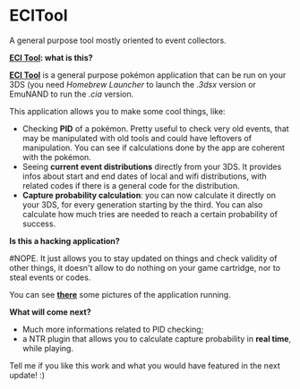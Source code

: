# ECITool
A general purpose tool mostly oriented to event collectors.

**[ECI Tool](https://github.com/BernardoGiordano/ECITool/releases): what is this?**

[**ECI Tool**](https://github.com/BernardoGiordano/ECITool/releases) is a general purpose pokémon application that can be run on your 3DS (you need *Homebrew Launcher* to launch the *.3dsx* version or EmuNAND to run the *.cia* version.

This application allows you to make some cool things, like:

* Checking **PID** of a pokémon. Pretty useful to check very old events, that may be manipulated with old tools and could have leftovers of manipulation. You can see if calculations done by the app are coherent with the pokémon.
* Seeing **current event distributions** directly from your 3DS. It provides infos about start and end dates of local and wifi distributions, with related codes if there is a general code for the distribution.
* **Capture probability calculation**: you can now calculate it directly on your 3DS, for every generation starting by the third. You can also calculate how much tries are needed to reach a certain probability of success.

**Is this a hacking application?** 

#NOPE.
It just allows you to stay updated on things and check validity of other things, it doesn't allow to do nothing on your game cartridge, nor to steal events or codes.

You can see [**there**](http://imgur.com/a/YGaH3) some pictures of the application running.

**What will come next?**

* Much more informations related to PID checking;
* a NTR plugin that allows you to calculate capture probability in **real time**, while playing.

Tell me if you like this work and what you would have featured in the next update! :)
 

